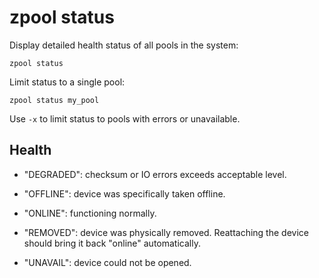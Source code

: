 # zpool status

Display detailed health status of all pools in the system:

	zpool status

Limit status to a single pool:

	zpool status my_pool

Use `-x` to limit status to pools with errors or unavailable.


## Health

- "DEGRADED": checksum or IO errors exceeds acceptable level.

- "OFFLINE": device was specifically taken offline.

- "ONLINE": functioning normally.

- "REMOVED": device was physically removed.
  Reattaching the device should bring it back "online" automatically.

- "UNAVAIL": device could not be opened.
